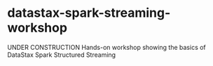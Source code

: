# datastax-spark-streaming-workshop

UNDER CONSTRUCTION
Hands-on workshop showing the basics of DataStax Spark Structured Streaming
